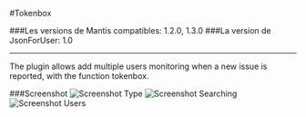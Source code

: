 #Tokenbox

###Les versions de Mantis compatibles: 1.2.0, 1.3.0
###La version de JsonForUser: 1.0
***
The plugin allows add multiple users monitoring when a new issue is reported, with the function tokenbox.

###Screenshot
![Screenshot Type](https://raw.github.com/KtuluWU/Mantis-Plugins/master/Tokenbox/screenshot-1.png)
![Screenshot Searching](https://raw.github.com/KtuluWU/Mantis-Plugins/master/Tokenbox/screenshot-2.png)
![Screenshot Users](https://raw.github.com/KtuluWU/Mantis-Plugins/master/Tokenbox/screenshot-3.png)